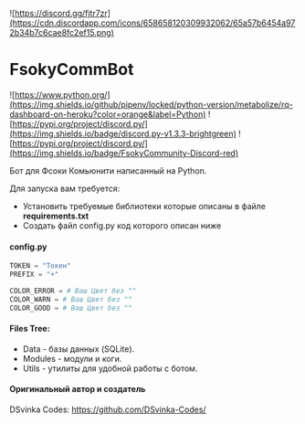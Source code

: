 ![https://discord.gg/fjtr7zr](https://cdn.discordapp.com/icons/658658120309932062/65a57b6454a972b34b7c6cae8fc2ef15.png)
# FsokyCommBot
![https://www.python.org/](https://img.shields.io/github/pipenv/locked/python-version/metabolize/rq-dashboard-on-heroku?color=orange&label=Python)
![https://pypi.org/project/discord.py/](https://img.shields.io/badge/discord.py-v1.3.3-brightgreen)
![https://pypi.org/project/discord.py/](https://img.shields.io/badge/FsokyCommunity-Discord-red)

Бот для Фсоки Комьюнити написанный на Python.


Для запуска вам требуется: 
- Установить требуемые библиотеки которые описаны в файле **requirements.txt**
- Создать файл config.py код которого описан ниже

#### config.py
```py
TOKEN = "Токен"
PREFIX = "+"

COLOR_ERROR = # Ваш Цвет без ""
COLOR_WARN = # Ваш Цвет без ""
COLOR_GOOD = # Ваш Цвет без ""
```

#### Files Tree:
  - Data - базы данных (SQLite).
  - Modules - модули и коги.
  - Utils - утилиты для удобной работы с ботом.

#### Оригинальный автор и создатель
  DSvinka Codes: https://github.com/DSvinka-Codes/

